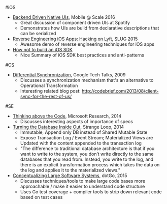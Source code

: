 #iOS
- [Backend Driven Native UIs](https://code.facebook.com/posts/1566627733629653/mobile-scale-london-recap/), Mobile @ Scale 2016
	- Great discussion of component driven UIs at Spotify
	- Demonstrates how UIs are build from declarative descriptions that can be serialized 	
- [Reverse Engineering iOS Apps: Hacking on Lyft](https://realm.io/news/conrad-kramer-reverse-engineering-ios-apps-lyft/), SLUG 2015
	- Awesome demo of reverse engineering techniques for iOS apps
- [How not to build an iOS SDK](https://realm.io/news/altconf-conrad-kramer-writing-iOS-sdk/) 
	- Nice Summary of iOS SDK best practices and anti-patterns
	
#CS 
- [Differential Synchronization](https://www.youtube.com/watch?v=S2Hp_1jqpY8), Google Tech Talks, 2009
	- Discusses a synchronization mechanism that's an alternative to Operational Transformation 
	- Interesting related blog post: http://codebrief.com/2013/08/client-sync-for-the-rest-of-us/ 

#SE
- [Thinking above the Code](https://www.youtube.com/watch?v=-4Yp3j_jk8Q), Microsoft Research, 2014
	- Discusses interesting aspects of importance of specs 
- [Turning the Database Inside Out](https://www.youtube.com/watch?v=fU9hR3kiOK0), Strange Loop, 2014
	- Immutable, Append only DB instead of Shared Mutable State
	- Expose Transaction Log / Event Stream; Materialized Views are Updated with the content appended to the transaction log
	- "The difference to traditional database architecture is that if you want to write to the system, you don’t write directly to the same databases that you read from. Instead, you write to the log, and there is an explicit transformation process which takes the data on the log and applies it to the materialized views."
- [Conceptualizing Large Software Systems](http://www.thedotpost.com/2015/11/alan-shreve-conceptualizing-large-software-systems), dotGo, 2015
	- Discusses techniques/tools to make large code bases more approachable / make it easier to understand code structure
	- Uses Go test coverage + compiler tools to strip down relevant code based on test cases
